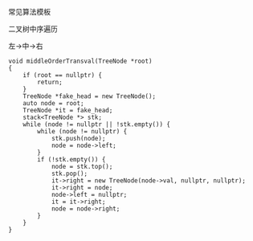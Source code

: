 常见算法模板

二叉树中序遍历

左->中->右

    void middleOrderTransval(TreeNode *root)
    {
        if (root == nullptr) {
            return;
        }
        TreeNode *fake_head = new TreeNode();
        auto node = root;
        TreeNode *it = fake_head;
        stack<TreeNode *> stk;
        while (node != nullptr || !stk.empty()) {
            while (node != nullptr) {
                stk.push(node);
                node = node->left;
            }
            if (!stk.empty()) {
                node = stk.top();
                stk.pop();
                it->right = new TreeNode(node->val, nullptr, nullptr);
                it->right = node;
                node->left = nullptr;
                it = it->right;
                node = node->right;
            }
        }
    }
